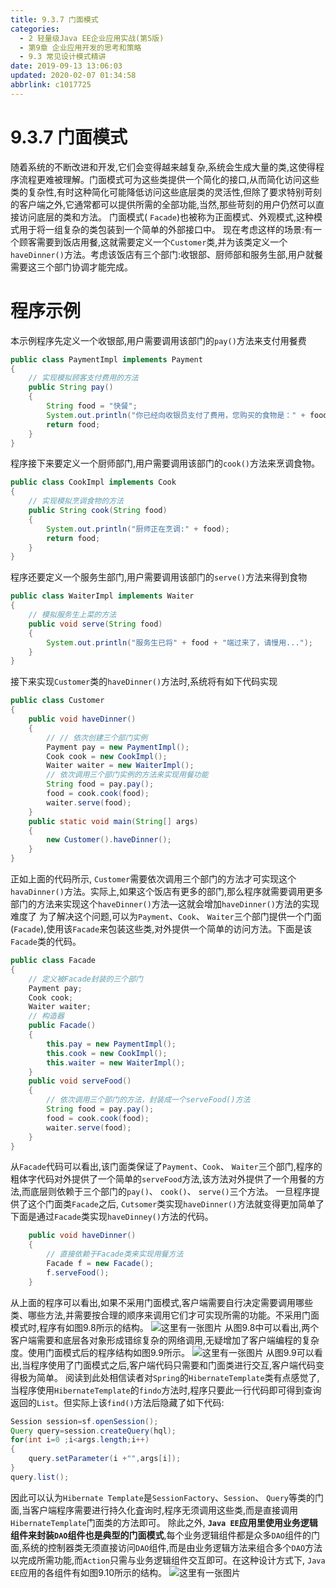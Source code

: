 ```yaml
---
title: 9.3.7 门面模式
categories: 
  - 2 轻量级Java EE企业应用实战(第5版)
  - 第9章 企业应用开发的思考和策略
  - 9.3 常见设计模式精讲
date: 2019-09-13 13:06:03
updated: 2020-02-07 01:34:58
abbrlink: c1017725
---
```

# 9.3.7 门面模式 #
随着系统的不断改进和开发,它们会变得越来越复杂,系统会生成大量的类,这使得程序流程更难被理解。门面模式可为这些类提供一个简化的接口,从而简化访问这些类的复杂性,有时这种简化可能降低访问这些底层类的灵活性,但除了要求特别苛刻的客户端之外,它通常都可以提供所需的全部功能,当然,那些苛刻的用户仍然可以直接访问底层的类和方法。
门面模式( `Facade`)也被称为正面模式、外观模式,这种模式用于将一组复杂的类包装到一个简单的外部接口中。
现在考虑这样的场景:有一个顾客需要到饭店用餐,这就需要定义一个`Customer`类,并为该类定义一个`haveDinner()`方法。考虑该饭店有三个部门:收银部、厨师部和服务生部,用户就餐需要这三个部门协调才能完成。
# 程序示例 #
本示例程序先定义一个收银部,用户需要调用该部门的`pay()`方法来支付用餐费
```java
public class PaymentImpl implements Payment
{
    // 实现模拟顾客支付费用的方法
    public String pay()
    {
        String food = "快餐";
        System.out.println("你已经向收银员支付了费用，您购买的食物是：" + food);
        return food;
    }
}
```
程序接下来要定义一个厨师部门,用户需要调用该部门的`cook()`方法来烹调食物。
```java
public class CookImpl implements Cook
{
    // 实现模拟烹调食物的方法
    public String cook(String food)
    {
        System.out.println("厨师正在烹调:" + food);
        return food;
    }
}
```
程序还要定义一个服务生部门,用户需要调用该部门的`serve()`方法来得到食物
```java
public class WaiterImpl implements Waiter
{
    // 模拟服务生上菜的方法
    public void serve(String food)
    {
        System.out.println("服务生已将" + food + "端过来了，请慢用...");
    }
}
```
接下来实现`Customer`类的`haveDinner()`方法时,系统将有如下代码实现
```java
public class Customer
{
    public void haveDinner()
    {
        // // 依次创建三个部门实例
        Payment pay = new PaymentImpl();
        Cook cook = new CookImpl();
        Waiter waiter = new WaiterImpl();
        // 依次调用三个部门实例的方法来实现用餐功能
        String food = pay.pay();
        food = cook.cook(food);
        waiter.serve(food);
    }
    public static void main(String[] args)
    {
        new Customer().haveDinner();
    }
}
```
正如上面的代码所示, `Customer`需要依次调用三个部门的方法才可实现这个`havaDinner()`方法。实际上,如果这个饭店有更多的部门,那么程序就需要调用更多部门的方法来实现这个`haveDinner()`方法—这就会增加`haveDinner()`方法的实现难度了
为了解决这个问题,可以为`Payment`、`Cook`、 `Waiter`三个部门提供一个门面(`Facade`),使用该`Facade`来包装这些类,对外提供一个简单的访问方法。下面是该`Facade`类的代码。
```java
public class Facade
{
    // 定义被Facade封装的三个部门
    Payment pay;
    Cook cook;
    Waiter waiter;
    // 构造器
    public Facade()
    {
        this.pay = new PaymentImpl();
        this.cook = new CookImpl();
        this.waiter = new WaiterImpl();
    }
    public void serveFood()
    {
        // 依次调用三个部门的方法，封装成一个serveFood()方法
        String food = pay.pay();
        food = cook.cook(food);
        waiter.serve(food);
    }
}
```
从`Facade`代码可以看出,该门面类保证了`Payment`、`Cook`、 `Waiter`三个部门,程序的粗体字代码对外提供了一个简单的`serveFood`方法,该方法对外提供了一个用餐的方法,而底层则依赖于三个部门的`pay()`、 `cook()`、 `serve()`三个方法。
一旦程序提供了这个门面类`Facade`之后, `Cutsomer`类实现`haveDinner()`方法就变得更加简单了下面是通过`Facade`类实现`haveDinney()`方法的代码。
```java
    public void haveDinner()
    {
        // 直接依赖于Facade类来实现用餐方法
        Facade f = new Facade();
        f.serveFood();
    }
```
从上面的程序可以看出,如果不采用门面模式,客户端需要自行决定需要调用哪些类、哪些方法,并需要按合理的顺序来调用它们才可实现所需的功能。不采用门面模式时,程序有如图9.8所示的结构。
![这里有一张图片](https://image-1257720033.cos.ap-shanghai.myqcloud.com/blog/readbooknote/QingLiangJiJavaEEQiYeYingYongShiZhan5/ch9/2.png)
从图9.8中可以看出,两个客户端需要和底层各对象形成错综复杂的网络调用,无疑增加了客户端编程的复杂度。使用门面模式后的程序结构如图9.9所示。
![这里有一张图片](https://image-1257720033.cos.ap-shanghai.myqcloud.com/blog/readbooknote/QingLiangJiJavaEEQiYeYingYongShiZhan5/ch9/3.png)
从图9.9可以看出,当程序使用了门面模式之后,客户端代码只需要和门面类进行交互,客户端代码变得极为简单。
阅读到此处相信读者对`Spring`的`HibernateTemplate`类有点感觉了,当程序使用`HibernateTemplate`的`findo`方法时,程序只要此一行代码即可得到查询返回的`List`。但实际上该`find()`方法后隐藏了如下代码:
```java
Session session=sf.openSession();
Query query=session.createQuery(hql);
for(int i=0 ;i<args.length;i++)
{
    query.setParameter(i +"",args[i]);
}
query.list();
```
因此可以认为`Hibernate Template`是`SessionFactory`、`Session`、 `Query`等类的门面,当客户端程序需要进行持久化査询时,程序无须调用这些类,而是直接调用`HibernateTemplate`门面类的方法即可。
除此之外, **`Java EE`应用里使用业务逻辑组件来封装`DAO`组件也是典型的门面模式**,每个业务逻辑组件都是众多`DAO`组件的门面,系统的控制器类无须直接访问`DAO`组件,而是由业务逻辑方法来组合多个`DAO`方法以完成所需功能,而`Action`只需与业务逻辑组件交互即可。在这种设计方式下, `Java EE`应用的各组件有如图9.10所示的结构。
![这里有一张图片](https://image-1257720033.cos.ap-shanghai.myqcloud.com/blog/readbooknote/QingLiangJiJavaEEQiYeYingYongShiZhan5/ch9/4.png)


